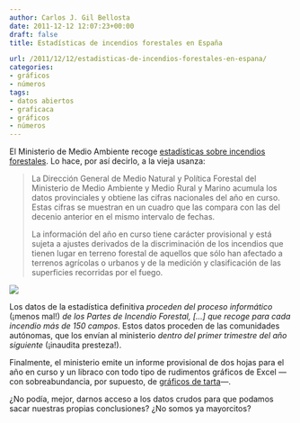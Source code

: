 ```yaml
---
author: Carlos J. Gil Bellosta
date: 2011-12-12 12:07:23+00:00
draft: false
title: Estadísticas de incendios forestales en España

url: /2011/12/12/estadisticas-de-incendios-forestales-en-espana/
categories:
- gráficos
- números
tags:
- datos abiertos
- graficaca
- gráficos
- números
---
```


El Ministerio de Medio Ambiente recoge [estadísticas sobre incendios forestales](http://www.marm.es/es/biodiversidad/temas/defensa-contra-incendios-forestales/estadisticas-de-incendios-forestales/). Lo hace, por así decirlo, a la vieja usanza:



>La Dirección General de Medio Natural y Política Forestal del Ministerio de Medio Ambiente y Medio Rural y Marino acumula los datos provinciales y obtiene las cifras nacionales del año en curso. Estas cifras se muestran en un cuadro que las compara con las del decenio anterior en el mismo intervalo de fechas.
>
>La información del año en curso tiene carácter provisional y está sujeta a ajustes derivados de la discriminación de los incendios que tienen lugar en terreno forestal de aquellos que sólo han afectado a terrenos agrícolas o urbanos y de la medición y clasificación de las superficies recorridas por el fuego.



[![](/wp-uploads/2011/12/mapa_1_tcm7-25944.jpg)
](/wp-uploads/2011/12/mapa_1_tcm7-25944.jpg)

Los datos de la estadística definitiva _proceden del proceso informático_ (¡menos mal!) _de los Partes de Incendio Forestal, [...] que recoge para cada incendio más de 150 campos_. Estos datos proceden de las comunidades autónomas, que los envían al ministerio _dentro del primer trimestre del año siguiente_ (¡inaudita presteza!).

Finalmente, el ministerio emite un informe provisional de dos hojas para el año en curso y un libraco con todo tipo de rudimentos gráficos de Excel —con sobreabundancia, por supuesto, de [gráficos de tarta](http://www.datanalytics.com/blog/2011/03/02/1658/)—.

¿No podía, mejor, darnos acceso a los datos crudos para que podamos sacar nuestras propias conclusiones? ¿No somos ya mayorcitos?
